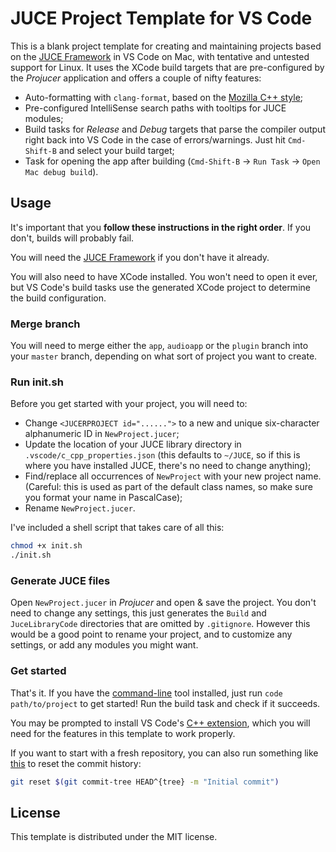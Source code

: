 # JUCE Project Template for VS Code

This is a blank project template for creating and maintaining projects based on
the [JUCE Framework](https://juce.com/) in VS Code on Mac, with tentative and
untested support for Linux. It uses the XCode build targets that are
pre-configured by the _Projucer_ application and offers a couple of nifty
features:

- Auto-formatting with `clang-format`, based on the
  [Mozilla C++ style](https://firefox-source-docs.mozilla.org/code-quality/coding-style/coding_style_cpp.html);
- Pre-configured IntelliSense search paths with tooltips for JUCE modules;
- Build tasks for _Release_ and _Debug_ targets that parse the compiler output
  right back into VS Code in the case of errors/warnings. Just hit `Cmd-Shift-B`
  and select your build target;
- Task for opening the app after building (`Cmd-Shift-B` → `Run Task` →
  `Open Mac debug build`).

## Usage

It's important that you **follow these instructions in the right order**. If you
don't, builds will probably fail.

You will need the [JUCE Framework](https://juce.com/) if you don't have it
already.

You will also need to have XCode installed. You won't need to open it ever, but
VS Code's build tasks use the generated XCode project to determine the build
configuration.

### Merge branch

You will need to merge either the `app`, `audioapp` or the `plugin` branch into
your `master` branch, depending on what sort of project you want to create.

### Run init.sh

Before you get started with your project, you will need to:

- Change `<JUCERPROJECT id="......">` to a new and unique six-character
  alphanumeric ID in `NewProject.jucer`;
- Update the location of your JUCE library directory in
  `.vscode/c_cpp_properties.json` (this defaults to `~/JUCE`, so if this is where
  you have installed JUCE, there's no need to change anything);
- Find/replace all occurrences of `NewProject` with your new project name.
  (Careful: this is used as part of the default class names, so make sure you
  format your name in PascalCase);
- Rename `NewProject.jucer`.

I've included a shell script that takes care of all this:

```bash
chmod +x init.sh
./init.sh
```

### Generate JUCE files

Open `NewProject.jucer` in _Projucer_ and open & save the project. You don't
need to change any settings, this just generates the `Build` and
`JuceLibraryCode` directories that are omitted by `.gitignore`. However this
would be a good point to rename your project, and to customize any settings, or
add any modules you might want.

### Get started

That's it. If you have the
[command-line](https://code.visualstudio.com/docs/setup/mac#_launching-from-the-command-line)
tool installed, just run `code path/to/project` to get started! Run the build
task and check if it succeeds.

You may be prompted to install VS Code's [C++
extension](https://marketplace.visualstudio.com/items?itemName=ms-vscode.cpptools),
which you will need for the features in this template to work properly.

If you want to start with a fresh repository, you can also run something like
[this](https://stackoverflow.com/a/23486788/13135932) to reset the commit
history:

```bash
git reset $(git commit-tree HEAD^{tree} -m "Initial commit")
```

## License

This template is distributed under the MIT license.
